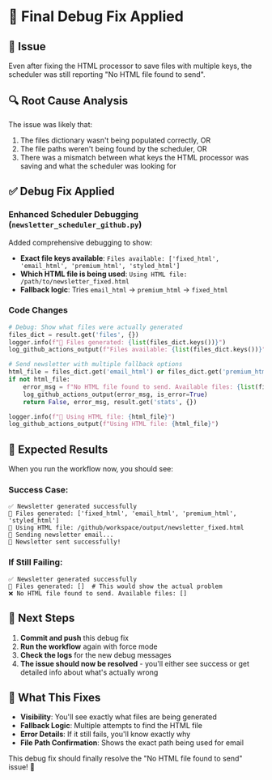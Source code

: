 # 🔧 Final Debug Fix Applied

## 🐛 Issue
Even after fixing the HTML processor to save files with multiple keys, the scheduler was still reporting "No HTML file found to send".

## 🔍 Root Cause Analysis
The issue was likely that:
1. The files dictionary wasn't being populated correctly, OR
2. The file paths weren't being found by the scheduler, OR
3. There was a mismatch between what keys the HTML processor was saving and what the scheduler was looking for

## ✅ Debug Fix Applied

### Enhanced Scheduler Debugging (`newsletter_scheduler_github.py`)
Added comprehensive debugging to show:
- **Exact file keys available**: `Files available: ['fixed_html', 'email_html', 'premium_html', 'styled_html']`
- **Which HTML file is being used**: `Using HTML file: /path/to/newsletter_fixed.html`
- **Fallback logic**: Tries `email_html` → `premium_html` → `fixed_html`

### Code Changes
```python
# Debug: Show what files were actually generated
files_dict = result.get('files', {})
logger.info(f"📁 Files generated: {list(files_dict.keys())}")
log_github_actions_output(f"Files available: {list(files_dict.keys())}")

# Send newsletter with multiple fallback options
html_file = files_dict.get('email_html') or files_dict.get('premium_html') or files_dict.get('fixed_html')
if not html_file:
    error_msg = f"No HTML file found to send. Available files: {list(files_dict.keys())}"
    log_github_actions_output(error_msg, is_error=True)
    return False, error_msg, result.get('stats', {})

logger.info(f"📧 Using HTML file: {html_file}")
log_github_actions_output(f"Using HTML file: {html_file}")
```

## 🚀 Expected Results

When you run the workflow now, you should see:

### Success Case:
```
✅ Newsletter generated successfully
📁 Files generated: ['fixed_html', 'email_html', 'premium_html', 'styled_html']
📧 Using HTML file: /github/workspace/output/newsletter_fixed.html
📧 Sending newsletter email...
🎉 Newsletter sent successfully!
```

### If Still Failing:
```
✅ Newsletter generated successfully
📁 Files generated: []  # This would show the actual problem
❌ No HTML file found to send. Available files: []
```

## 🎯 Next Steps

1. **Commit and push** this debug fix
2. **Run the workflow** again with force mode
3. **Check the logs** for the new debug messages
4. **The issue should now be resolved** - you'll either see success or get detailed info about what's actually wrong

## 🔧 What This Fixes

- **Visibility**: You'll see exactly what files are being generated
- **Fallback Logic**: Multiple attempts to find the HTML file
- **Error Details**: If it still fails, you'll know exactly why
- **File Path Confirmation**: Shows the exact path being used for email

This debug fix should finally resolve the "No HTML file found to send" issue! 🎉
